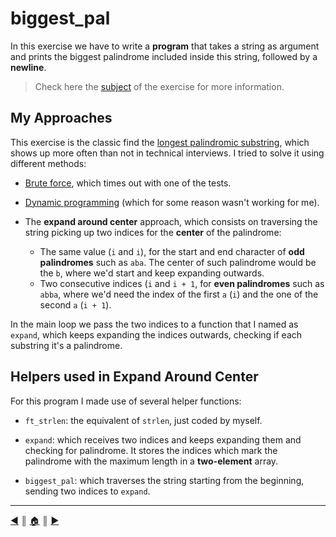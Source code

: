 # biggest_pal
In this exercise we have to write a **program** that takes a string as argument and prints the biggest palindrome included inside this string, followed by a **newline**.

> Check here the [subject](https://github.com/lifeBalance/c_exam/blob/main/05/biggest_pal/subject.en.txt) of the exercise for more information.

## My Approaches
This exercise is the classic find the [longest palindromic substring](https://en.wikipedia.org/wiki/Longest_palindromic_substring), which shows up more often than not in technical interviews. I tried to solve it using different methods:

* [Brute force](https://en.wikipedia.org/wiki/Brute-force_search), which times out with one of the tests.
* [Dynamic programming](https://en.wikipedia.org/wiki/Dynamic_programming) (which for some reason wasn't working for me).
* The **expand around center** approach, which consists on traversing the string picking up two indices for the **center** of the palindrome:

    * The same value (`i` and `i`), for the start and end character of **odd palindromes** such as `aba`. The center of such palindrome would be the `b`, where we'd start and keep expanding outwards.
    * Two consecutive indices (`i` and `i + 1`, for **even palindromes** such as `abba`, where we'd need the index of the first `a` (`i`) and the one of the second `a` (`i + 1`).

In the main loop we pass the two indices to a function that I named as `expand`, which keeps expanding the indices outwards, checking if each substring it's a palindrome.

## Helpers used in Expand Around Center
For this program I made use of several helper functions:

* `ft_strlen`: the equivalent of `strlen`, just coded by myself.

* `expand`: which receives two indices and keeps expanding them and checking for palindrome. It stores the indices which mark the palindrome with the maximum length in a **two-element** array.

* `biggest_pal`: which traverses the string starting from the beginning, sending two indices to `expand`.

---
[:arrow_backward:][back] ║ [:house:][home] ║ [:arrow_forward:][next]

<!-- navigation -->
[home]: ../../README.md
[back]: ../index.md
[next]: ./options.md